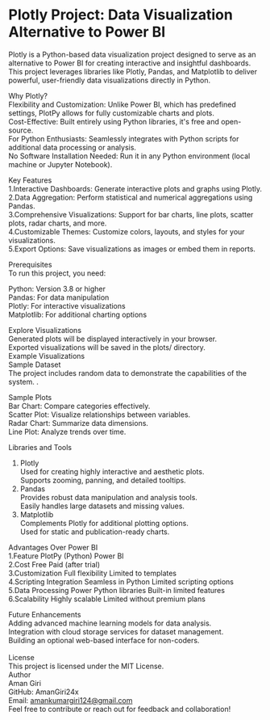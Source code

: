# Plotly Project: Data Visualization Alternative to Power BI
Plotly is a Python-based data visualization project designed to serve as an alternative to Power BI for creating interactive and insightful dashboards. This project leverages libraries like Plotly, Pandas, and Matplotlib to deliver powerful, user-friendly data visualizations directly in Python. <br/>

Why Plotly? <br/>
Flexibility and Customization: Unlike Power BI, which has predefined settings, PlotPy allows for fully customizable charts and plots. <br/>
Cost-Effective: Built entirely using Python libraries, it's free and open-source. <br/>
For Python Enthusiasts: Seamlessly integrates with Python scripts for additional data processing or analysis. <br/>
No Software Installation Needed: Run it in any Python environment (local machine or Jupyter Notebook). <br/>

Key Features <br/>
1.Interactive Dashboards: Generate interactive plots and graphs using Plotly. <br/>
2.Data Aggregation: Perform statistical and numerical aggregations using Pandas. <br/>
3.Comprehensive Visualizations: Support for bar charts, line plots, scatter plots, radar charts, and more. <br/>
4.Customizable Themes: Customize colors, layouts, and styles for your visualizations. <br/>
5.Export Options: Save visualizations as images or embed them in reports. <br/>

Prerequisites<br/>
To run this project, you need: <br/>

Python: Version 3.8 or higher <br/>
Pandas: For data manipulation <br/>
Plotly: For interactive visualizations <br/>
Matplotlib: For additional charting options<br/>

 Explore Visualizations <br/>
Generated plots will be displayed interactively in your browser. <br/>
Exported visualizations will be saved in the plots/ directory.<br/>
Example Visualizations<br/>
Sample Dataset <br/>
The project includes random data to demonstrate the capabilities of the system. .<br/>

Sample Plots <br/>
Bar Chart: Compare categories effectively. <br/>
Scatter Plot: Visualize relationships between variables. <br/>
Radar Chart: Summarize data dimensions. <br/>
Line Plot: Analyze trends over time.<br/>

Libraries and Tools <br/>
1. Plotly <br/>
Used for creating highly interactive and aesthetic plots. <br/>
Supports zooming, panning, and detailed tooltips. <br/>
2. Pandas <br/>
Provides robust data manipulation and analysis tools. <br/>
Easily handles large datasets and missing values.<br/>
3. Matplotlib <br/>
Complements Plotly for additional plotting options. <br/>
Used for static and publication-ready charts.<br/>

Advantages Over Power BI <br/>
1.Feature	PlotPy (Python)	Power BI <br/>
2.Cost	Free	Paid (after trial)<br/>
3.Customization	Full flexibility	Limited to templates<br/>
4.Scripting Integration	Seamless in Python	Limited scripting options <br/>
5.Data Processing Power	Python libraries	Built-in limited features<br/>
6.Scalability	Highly scalable	Limited without premium plans <br/>

Future Enhancements <br/>
Adding advanced machine learning models for data analysis.<br/>
Integration with cloud storage services for dataset management.<br/>
Building an optional web-based interface for non-coders.<br/>
<br/>License<br/>
This project is licensed under the MIT License.
<br/>
Author <br/>
Aman Giri <br/>
GitHub: AmanGiri24x <br/>
Email: amankumargiri124@gmail.com<br/>
Feel free to contribute or reach out for feedback and collaboration!
